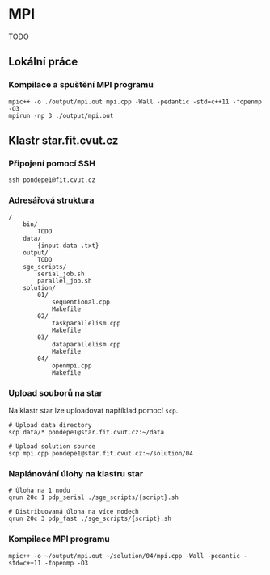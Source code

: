 # MPI

TODO

## Lokální práce

### Kompilace a spuštění MPI programu

    mpic++ -o ./output/mpi.out mpi.cpp -Wall -pedantic -std=c++11 -fopenmp -O3
    mpirun -np 3 ./output/mpi.out

## Klastr star.fit.cvut.cz

### Připojení pomocí SSH

    ssh pondepe1@fit.cvut.cz

### Adresářová struktura

    /
        bin/
            TODO
        data/
            {input data .txt}
        output/
            TODO
        sge_scripts/
            serial_job.sh
            parallel_job.sh
        solution/
            01/
                sequentional.cpp
                Makefile
            02/
                taskparallelism.cpp
                Makefile
            03/
                dataparallelism.cpp
                Makefile
            04/
                openmpi.cpp
                Makefile

### Upload souborů na star

Na klastr star lze uploadovat například pomocí `scp`.

    # Upload data directory
    scp data/* pondepe1@star.fit.cvut.cz:~/data

    # Upload solution source
    scp mpi.cpp pondepe1@star.fit.cvut.cz:~/solution/04

### Naplánování úlohy na klastru star

    # Úloha na 1 nodu
    qrun 20c 1 pdp_serial ./sge_scripts/{script}.sh

    # Distribuovaná úloha na více nodech
    qrun 20c 3 pdp_fast ./sge_scripts/{script}.sh

### Kompilace MPI programu

    mpic++ -o ~/output/mpi.out ~/solution/04/mpi.cpp -Wall -pedantic -std=c++11 -fopenmp -O3
